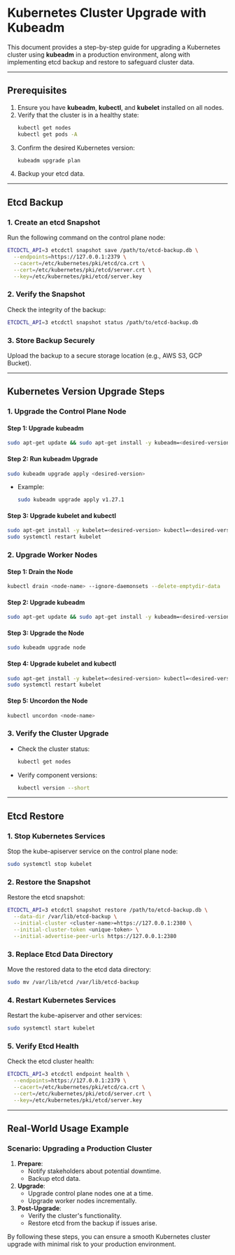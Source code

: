 # Kubernetes Cluster Upgrade with Kubeadm

This document provides a step-by-step guide for upgrading a Kubernetes cluster using **kubeadm** in a production environment, along with implementing etcd backup and restore to safeguard cluster data.

---

## Prerequisites
1. Ensure you have **kubeadm**, **kubectl**, and **kubelet** installed on all nodes.
2. Verify that the cluster is in a healthy state:
   ```bash
   kubectl get nodes
   kubectl get pods -A
   ```
3. Confirm the desired Kubernetes version:
   ```bash
   kubeadm upgrade plan
   ```
4. Backup your etcd data.

---

## Etcd Backup
### 1. Create an etcd Snapshot
Run the following command on the control plane node:
```bash
ETCDCTL_API=3 etcdctl snapshot save /path/to/etcd-backup.db \
  --endpoints=https://127.0.0.1:2379 \
  --cacert=/etc/kubernetes/pki/etcd/ca.crt \
  --cert=/etc/kubernetes/pki/etcd/server.crt \
  --key=/etc/kubernetes/pki/etcd/server.key
```
### 2. Verify the Snapshot
Check the integrity of the backup:
```bash
ETCDCTL_API=3 etcdctl snapshot status /path/to/etcd-backup.db
```
### 3. Store Backup Securely
Upload the backup to a secure storage location (e.g., AWS S3, GCP Bucket).

---

## Kubernetes Version Upgrade Steps
### 1. Upgrade the Control Plane Node
#### Step 1: Upgrade kubeadm
```bash
sudo apt-get update && sudo apt-get install -y kubeadm=<desired-version>
```
#### Step 2: Run kubeadm Upgrade
```bash
sudo kubeadm upgrade apply <desired-version>
```
- Example:
  ```bash
  sudo kubeadm upgrade apply v1.27.1
  ```
#### Step 3: Upgrade kubelet and kubectl
```bash
sudo apt-get install -y kubelet=<desired-version> kubectl=<desired-version>
sudo systemctl restart kubelet
```

### 2. Upgrade Worker Nodes
#### Step 1: Drain the Node
```bash
kubectl drain <node-name> --ignore-daemonsets --delete-emptydir-data
```
#### Step 2: Upgrade kubeadm
```bash
sudo apt-get update && sudo apt-get install -y kubeadm=<desired-version>
```
#### Step 3: Upgrade the Node
```bash
sudo kubeadm upgrade node
```
#### Step 4: Upgrade kubelet and kubectl
```bash
sudo apt-get install -y kubelet=<desired-version> kubectl=<desired-version>
sudo systemctl restart kubelet
```
#### Step 5: Uncordon the Node
```bash
kubectl uncordon <node-name>
```

### 3. Verify the Cluster Upgrade
- Check the cluster status:
  ```bash
  kubectl get nodes
  ```
- Verify component versions:
  ```bash
  kubectl version --short
  ```

---

## Etcd Restore
### 1. Stop Kubernetes Services
Stop the kube-apiserver service on the control plane node:
```bash
sudo systemctl stop kubelet
```

### 2. Restore the Snapshot
Restore the etcd snapshot:
```bash
ETCDCTL_API=3 etcdctl snapshot restore /path/to/etcd-backup.db \
  --data-dir /var/lib/etcd-backup \
  --initial-cluster <cluster-name>=https://127.0.0.1:2380 \
  --initial-cluster-token <unique-token> \
  --initial-advertise-peer-urls https://127.0.0.1:2380
```

### 3. Replace Etcd Data Directory
Move the restored data to the etcd data directory:
```bash
sudo mv /var/lib/etcd /var/lib/etcd-backup
```

### 4. Restart Kubernetes Services
Restart the kube-apiserver and other services:
```bash
sudo systemctl start kubelet
```

### 5. Verify Etcd Health
Check the etcd cluster health:
```bash
ETCDCTL_API=3 etcdctl endpoint health \
  --endpoints=https://127.0.0.1:2379 \
  --cacert=/etc/kubernetes/pki/etcd/ca.crt \
  --cert=/etc/kubernetes/pki/etcd/server.crt \
  --key=/etc/kubernetes/pki/etcd/server.key
```

---

## Real-World Usage Example
### Scenario: Upgrading a Production Cluster
1. **Prepare**:
   - Notify stakeholders about potential downtime.
   - Backup etcd data.
2. **Upgrade**:
   - Upgrade control plane nodes one at a time.
   - Upgrade worker nodes incrementally.
3. **Post-Upgrade**:
   - Verify the cluster's functionality.
   - Restore etcd from the backup if issues arise.

By following these steps, you can ensure a smooth Kubernetes cluster upgrade with minimal risk to your production environment.
